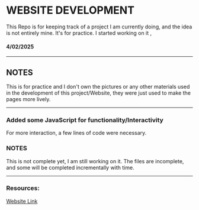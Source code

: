 # WEBSITE DEVELOPMENT
This Repo is for keeping track of a project I am currently doing, and the idea is not entirely mine. It's for practice.
I started working on it ,
#### 4/02/2025 

---

## NOTES
This is for practice and I don't own the pictures or any other materials used in the development of this project/Website, they were just used to make the pages more lively.

---

### Added some JavaScript for functionality/Interactivity
For more interaction, a few lines of code were necessary.

### NOTES
This is not complete yet, I am still working on it.
The files are incomplete, and some will be completed incrementally with time.

---

### Resources:
[ Website Link ](http://127.0.0.1:5500/Applications-dev/Project01/index.html)


